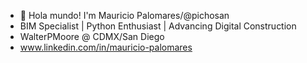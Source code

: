 - 👋 Hola mundo! I'm Mauricio Palomares/@pichosan
- BIM Specialist | Python Enthusiast | Advancing Digital Construction
- WalterPMoore @ CDMX/San Diego
- www.linkedin.com/in/mauricio-palomares

<!---
pichosan/pichosan is a ✨ special ✨ repository because its `README.md` (this file) appears on your GitHub profile.
You can click the Preview link to take a look at your changes.
--->
